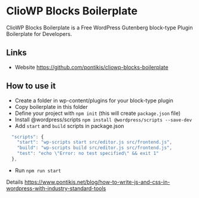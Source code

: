# ClioWP Blocks Boilerplate


ClioWP Blocks Boilerplate is a Free WordPress Gutenberg block-type Plugin Boilerplate for Developers.


## Links

* Website https://github.com/pontikis/cliowp-blocks-boilerplate

## How to use it

* Create a folder in wp-content/plugins for your block-type plugin
* Copy boilerplate in this folder
* Define your project with `npm init` (this will create `package.json` file)
* Install @wordpress/scripts `npm install @wordpress/scripts --save-dev`
* Add `start` and `build` scripts in package.json
```javascript
  "scripts": {
    "start": "wp-scripts start src/editor.js src/frontend.js",
    "build": "wp-scripts build src/editor.js src/frontend.js",
    "test": "echo \"Error: no test specified\" && exit 1"
  },
```
* Run `npm run start`

Details https://www.pontikis.net/blog/how-to-write-js-and-css-in-wordpress-with-industry-standard-tools

